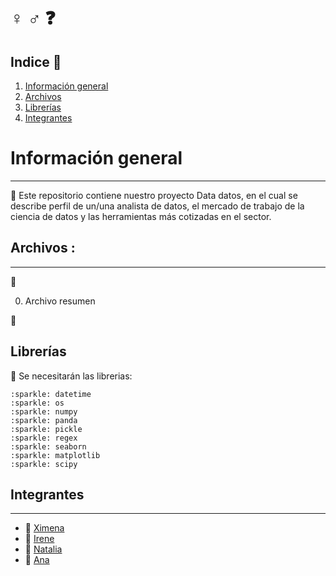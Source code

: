 # :female_sign: :male_sign: :question: 

## Indice 	:bell:

  1. [Información general](#informacion-general)
  2. [Archivos](#archivos)
  3. [Librerías](#librerias)
  4. [Integrantes](#integrantes)

# Información general 
***

:key: Este repositorio contiene nuestro proyecto Data datos, en el cual se describe  perfil de un/una analista de datos, el mercado de trabajo de la ciencia de datos y las herramientas más cotizadas en el sector.

## Archivos :
***

:file_folder:

00. Archivo resumen

 

              
:file_folder:
## Librerías 

:round_pushpin: Se necesitarán las librerias:
```
:sparkle: datetime
:sparkle: os
:sparkle: numpy
:sparkle: panda
:sparkle: pickle
:sparkle: regex
:sparkle: seaborn
:sparkle: matplotlib
:sparkle: scipy
```


## Integrantes 
***
  + :woman: [Ximena](https://github.com/XimenaPTM)
  + :woman: [Irene](https://github.com/ipowersrodriguez)
  + :woman: [Natalia](https://github.com/natigl)
  + :woman: [Ana](https://github.com/Anadalab)
